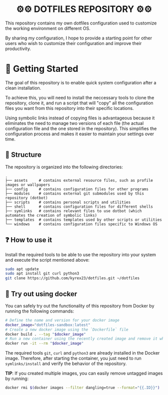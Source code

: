 <h1 align="center"> ⚙️⚙️ DOTFILES REPOSITORY ⚙️⚙️</h1>

This repository contains my own dotfiles configuration used to customize the working environment on different OS.

By sharing my configuration, I hope to provide a starting point for other users who wish to customize their
configuration and improve their productivity.


# 🌱 Getting Started

The goal of this repository is to enable quick system configuration after a clean installation.

To achieve this, you will need to install the neccessary tools to clone the repository, clone it, and run a script that
will "copy" all the configuration files you want from this repository into their specific locations.

Using symbolic links instead of copying files is advantageous because it eliminates the need to manage two versions of
each file (the actual configuration file and the one stored in the repository). This simplifies the configuration
process and makes it easier to maintain your settings over time.

## 📁 Structure

The repository is organized into the following directories:

```
.
├── assets     # contains external resource files, such as profile images or wallpapers
├── config     # contains configuration files for other programs
├── modules    # contains external git submodules used by this repository (dotbot)
├── scripts    # contains personal scripts and utilities
├── shell      # contains configuration files for different shells
├── symlinks   # contains relevant files to use dotbot (which automates the creation of symbolic links)
├── templates  # contains templates used by other scripts or utilities
└── windows    # contains configuration files specific to Windows OS
```

## ❓ How to use it

Install the required tools to be able to use the repository into your system and execute the script mentioned above:

```bash
sudo apt update
sudo apt install git curl python3
git clone https://github.com/kyrex23/dotfiles.git ~/dotfiles
```


## 🐳 Try out using docker

You can safely try out the functionality of this repository from Docker by running the following commands:
```bash
# Define the name and version for your docker image
docker_image="dotfiles-sandbox:latest"
# Create a new docker image using the `Dockerfile` file
docker build . --tag "$docker_image"
# Run a new container using the recently created image and remove it when finished
docker run -it --rm "$docker_image"
```

The required tools `git`, `curl` and `python3` are already installed in the Docker image. Therefore, after starting the
container, you just need to run `symlinks/install` and verify the behavior of the repository.

**TIP**: If you created multiple images, you can easily remove untagged images by running:
```bash
docker rmi $(docker images --filter dangling=true --format="{{.ID}}")
```
